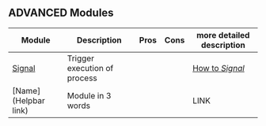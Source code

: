## ADVANCED Modules

| Module                                                  | Description                                        | Pros       | Cons       | more detailed description |
| ------------------------------------------------------- | -------------------------------------------------- | ---------- |----------- | ------------------------- 
| [Signal](help/processes/process/subprocesses/signal.md) | Trigger execution of process                       |            |            |[How to *Signal*](/advanced/modules/signal.md) |
| [Name](Helpbar link)                                    | Module in 3 words                                  |            |            |           LINK           |

